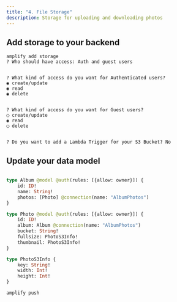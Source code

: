 ```yaml
---
title: "4. File Storage"
description: Storage for uploading and downloading photos
---
```


## Add storage to your backend

```
amplify add storage
? Who should have access: Auth and guest users


? What kind of access do you want for Authenticated users?
◉ create/update
◉ read
◉ delete


? What kind of access do you want for Guest users?
◯ create/update
◉ read
◯ delete


? Do you want to add a Lambda Trigger for your S3 Bucket? No
```

## Update your data model

```js:amplify/backend/api/photoalbums/schema.graphql

type Album @model @auth(rules: [{allow: owner}]) {
    id: ID!
    name: String!
    photos: [Photo] @connection(name: "AlbumPhotos")
}

type Photo @model @auth(rules: [{allow: owner}]) {
    id: ID!
    album: Album @connection(name: "AlbumPhotos")
    bucket: String!
    fullsize: PhotoS3Info!
    thumbnail: PhotoS3Info!
}

type PhotoS3Info {
    key: String!
    width: Int!
    height: Int!
}
```

```
amplify push
```
